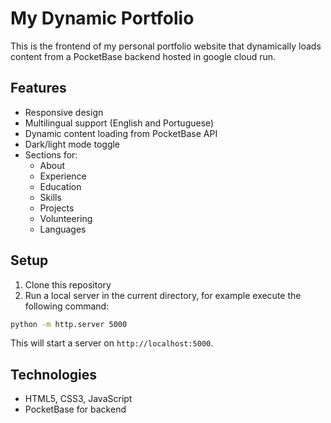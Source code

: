 # My Dynamic Portfolio

This is the frontend of my personal portfolio website that dynamically loads content from a PocketBase backend hosted in google cloud run.

## Features

- Responsive design
- Multilingual support (English and Portuguese)
- Dynamic content loading from PocketBase API
- Dark/light mode toggle
- Sections for:
  - About
  - Experience
  - Education
  - Skills
  - Projects
  - Volunteering
  - Languages

## Setup

1. Clone this repository
2. Run a local server in the current directory, for example execute the following command:

```bash
python -m http.server 5000
```

This will start a server on `http://localhost:5000`.

## Technologies

- HTML5, CSS3, JavaScript
- PocketBase for backend